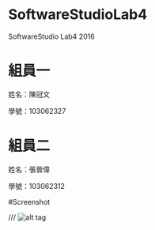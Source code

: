 # SoftwareStudioLab4
SoftwareStudio Lab4 2016

# 組員一

姓名：陳冠文

學號：103062327

# 組員二

姓名：張晉偉

學號：103062312

#Screenshot

///
![alt tag](/csc.png)